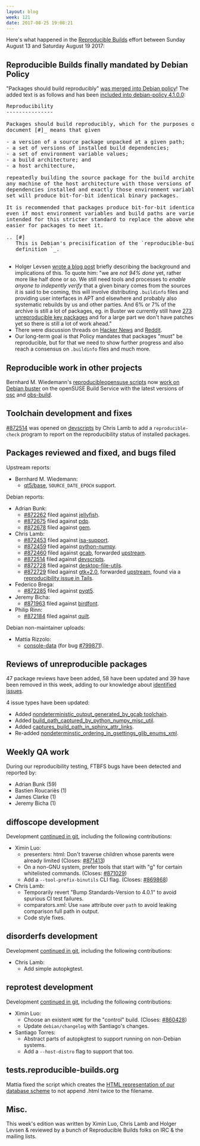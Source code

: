 ```yaml
---
layout: blog
week: 121
date: 2017-08-25 19:08:21
---
```


Here's what happened in the [Reproducible Builds](https://reproducible-builds.org) effort between Sunday August 13 and Saturday August 19 2017:

Reproducible Builds finally mandated by Debian Policy
-----------------------------------------------------

"Packages should build reproducibly" [was merged into Debian
policy](https://anonscm.debian.org/git/dbnpolicy/policy.git/commit/?id=bf256860fbf9d7dccc05fe1aa85841b7a1b1d712)! The added text is as follows and
has been [included into debian-policy 4.1.0.0](https://tracker.debian.org/news/864773):

<pre>
Reproducibility
---------------

Packages should build reproducibly, which for the purposes of this
document [#]_ means that given

- a version of a source package unpacked at a given path;
- a set of versions of installed build dependencies;
- a set of environment variable values;
- a build architecture; and
- a host architecture,

repeatedly building the source package for the build architecture on
any machine of the host architecture with those versions of the build
dependencies installed and exactly those environment variable values
set will produce bit-for-bit identical binary packages.

It is recommended that packages produce bit-for-bit identical binaries
even if most environment variables and build paths are varied.  It is
intended for this stricter standard to replace the above when it is
easier for packages to meet it.

.. [#]
   This is Debian's precisification of the `reproducible-builds.org
   definition <https://reproducible-builds.org/docs/definition/>`_.

</pre>


* Holger Levsen [wrote a blog post](https://layer-acht.org/thinking/blog/20170812-reproducible-policy/)
  briefly describing the background and implications of this. To quote him: "we are *not 94% done* yet, rather more like half done or so. We still need tools and processes to *enable anyone to indepently verify* that a given binary comes from the sources it is said to be coming, this will involve distributing `.buildinfo` files and providing user interfaces in APT and elsewhere and probably also systematic rebuilds by us and other parties. And 6% or 7% of the archive is still a lot of packages, eg. in Buster we currently still have [273 unreproducible key packages](https://tests.reproducible-builds.org/debian/buster/amd64/pkg_set_key_packages.html) and for a large part we don't have patches yet so there is still a lot of work ahead."
* There were discussion threads on [Hacker News](https://news.ycombinator.com/item?id=15010438)
  and [Reddit](https://www.reddit.com/r/debian/comments/6touxc/new_debian_policy_packages_should_be_reproducible/).
* Our long-term goal is that Policy mandates that packages "must" be reproducible, but for that we need to show further progress and also reach a consensus on `.buildinfo` files and much more.

Reproducible work in other projects
-----------------------------------

Bernhard M. Wiedemann's [reproducibleopensuse
scripts](https://github.com/bmwiedemann/reproducibleopensuse) now
[work on Debian buster](https://github.com/openSUSE/obs-build/pull/376) on the
openSUSE Build Service with the latest versions of
[osc](https://en.opensuse.org/openSUSE:OSC) and
[obs-build](https://github.com/openSUSE/obs-build).


Toolchain development and fixes
-------------------------------

<a href="https://bugs.debian.org/872514">#872514</a> was opened on <a href="https://tracker.debian.org/pkg/devscripts">devscripts</a> by Chris Lamb to add a
`reproducible-check` program to report on the reproducibility status of
installed packages.


Packages reviewed and fixed, and bugs filed
-------------------------------------------

Upstream reports:

* Bernhard M. Wiedemann:
  * [qt5/base](https://codereview.qt-project.org/202999), `SOURCE_DATE_EPOCH`
    support.

Debian reports:

* Adrian Bunk:
  * <a href="https://bugs.debian.org/872262">#872262</a> filed against <a href="https://tracker.debian.org/pkg/jellyfish">jellyfish</a>.
  * <a href="https://bugs.debian.org/872675">#872675</a> filed against <a href="https://tracker.debian.org/pkg/pdp">pdp</a>.
  * <a href="https://bugs.debian.org/872678">#872678</a> filed against <a href="https://tracker.debian.org/pkg/gem">gem</a>.
* Chris Lamb:
  * <a href="https://bugs.debian.org/872453">#872453</a> filed against <a href="https://tracker.debian.org/pkg/isa-support">isa-support</a>.
  * <a href="https://bugs.debian.org/872459">#872459</a> filed against <a href="https://tracker.debian.org/pkg/python-numpy">python-numpy</a>.
  * <a href="https://bugs.debian.org/872460">#872460</a> filed against <a href="https://tracker.debian.org/pkg/gcab">gcab</a>, forwarded
    [upstream](https://bugzilla.gnome.org/show_bug.cgi?id=786435).
  * <a href="https://bugs.debian.org/872514">#872514</a> filed against <a href="https://tracker.debian.org/pkg/devscripts">devscripts</a>.
  * <a href="https://bugs.debian.org/872728">#872728</a> filed against <a href="https://tracker.debian.org/pkg/desktop-file-utils">desktop-file-utils</a>.
  * <a href="https://bugs.debian.org/872729">#872729</a> filed against <a href="https://tracker.debian.org/pkg/gtk+2.0">gtk+2.0</a>, forwarded
    [upstream](https://bugzilla.gnome.org/show_bug.cgi?id=786528), found via a
    [reproducibility issue in Tails](https://labs.riseup.net/code/issues/13440).
* Federico Brega:
  * <a href="https://bugs.debian.org/872285">#872285</a> filed against <a href="https://tracker.debian.org/pkg/pyqt5">pyqt5</a>.
* Jeremy Bicha:
  * <a href="https://bugs.debian.org/871963">#871963</a> filed against <a href="https://tracker.debian.org/pkg/birdfont">birdfont</a>.
* Philip Rinn:
  * <a href="https://bugs.debian.org/872184">#872184</a> filed against <a href="https://tracker.debian.org/pkg/quilt">quilt</a>.


Debian non-maintainer uploads:

* Mattia Rizzolo:
  * <a href="https://tracker.debian.org/pkg/console-data">console-data</a> (for bug <a href="https://bugs.debian.org/799871">#799871</a>).


Reviews of unreproducible packages
----------------------------------

47 package reviews have been added, 58 have been updated and 39 have been removed in this week,
adding to our knowledge about [identified issues](https://tests.reproducible-builds.org/debian/index_issues.html).

4 issue types have been updated:

- Added <a href="https://tests.reproducible-builds.org/issues/unstable/nondeterministic_output_generated_by_gcab toolchain_issue.html">nondeterministic_output_generated_by_gcab toolchain</a>.
- Added <a href="https://tests.reproducible-builds.org/issues/unstable/build_path_captured_by_python_numpy_misc_util_issue.html">build_path_captured_by_python_numpy_misc_util</a>.
- Added <a href="https://tests.reproducible-builds.org/issues/unstable/captures_build_path_in_sphinx_attr_links_issue.html">captures_build_path_in_sphinx_attr_links</a>.
- Re-added <a href="https://tests.reproducible-builds.org/issues/unstable/nondeterminstic_ordering_in_gsettings_glib_enums_xml_issue.html">nondeterminstic_ordering_in_gsettings_glib_enums_xml</a>.


Weekly QA work
--------------

During our reproducibility testing, FTBFS bugs have been detected and reported by:

 - Adrian Bunk (59)
 - Bastien Roucariès (1)
 - James Clarke (1)
 - Jeremy Bicha (1)


diffoscope development
----------------------

Development [continued in
git](https://anonscm.debian.org/git/reproducible/diffoscope.git/log/),
including the following contributions:

- Ximin Luo:
  - presenters: html: Don't traverse children whose parents were already
    limited (Closes: <a href="https://bugs.debian.org/871413">#871413</a>)
  - On a non-GNU system, prefer tools that start with "g" for certain
    whitelisted commands. (Closes: <a href="https://bugs.debian.org/871029">#871029</a>)
  - Add a `--tool-prefix-binutils` CLI flag. (Closes: <a href="https://bugs.debian.org/869868">#869868</a>)
- Chris Lamb:
  - Temporarily revert "Bump Standards-Version to 4.0.1" to avoid spurious CI
    test failures.
  - comparators.xml: Use ``name`` attribute over ``path`` to avoid leaking
    comparison full path in output.
  - Code style fixes.


disorderfs development
----------------------

Development [continued in
git](https://anonscm.debian.org/git/reproducible/disorderfs.git/log/),
including the following contributions:

- Chris Lamb:
  - Add simple autopkgtest.


reprotest development
---------------------

Development [continued in
git](https://anonscm.debian.org/git/reproducible/reprotest.git/log/), including
the following contributions:

- Ximin Luo:
  - Choose an existent `HOME` for the "control" build. (Closes: <a href="https://bugs.debian.org/860428">#860428</a>)
  - Update `debian/changelog` with Santiago's changes.
- Santiago Torres:
  - Abstract parts of autopkgtest to support running on non-Debian systems.
  - Add a `--host-distro` flag to support that too.


tests.reproducible-builds.org
-----------------------------

Mattia fixed the script which creates the [HTML representation of our database scheme]([https://tests.reproducible-builds.org/reproducibledb.html) to not append .html twice to the filename.

Misc.
-----

This week's edition was written by Ximin Luo, Chris Lamb and Holger Levsen & reviewed by a bunch
of Reproducible Builds folks on IRC & the mailing lists.
